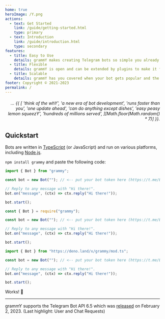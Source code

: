 ```yaml
---
home: true
heroImage: /Y.png
actions:
  - text: Get Started
    link: /guide/getting-started.html
    type: primary
  - text: Introduction
    link: /guide/introduction.html
    type: secondary
features:
  - title: Easy to Use
    details: grammY makes creating Telegram bots so simple you already know how to do it.
  - title: Flexible
    details: grammY is open and can be extended by plugins to make it fit exactly your needs.
  - title: Scalable
    details: grammY has you covered when your bot gets popular and the traffic increases.
footer: Copyright © 2021-2023
permalink: /
---
```


<h6 align="right">… {{ [
  'think of the whY',
  'a new era of bot development',
  'runs faster than you',
  'one update ahead',
  'can do anything except dishes',
  'easy peasy lemon squeezY',
  'hundreds of millions served',
][Math.floor(Math.random() * 7)] }}.</h6>

## Quickstart

Bots are written in [TypeScript](https://www.typescriptlang.org) (or JavaScript) and run on various platforms, including [Node.js](https://nodejs.org).

`npm install grammy` and paste the following code:

<CodeGroup>
  <CodeGroupItem title="TypeScript" active>

```ts
import { Bot } from "grammy";

const bot = new Bot(""); // <-- put your bot token here (https://t.me/BotFather)

// Reply to any message with "Hi there!".
bot.on("message", (ctx) => ctx.reply("Hi there!"));

bot.start();
```

</CodeGroupItem>
 <CodeGroupItem title="JavaScript">

```js
const { Bot } = require("grammy");

const bot = new Bot(""); // <-- put your bot token here (https://t.me/BotFather)

// Reply to any message with "Hi there!".
bot.on("message", (ctx) => ctx.reply("Hi there!"));

bot.start();
```

</CodeGroupItem>
 <CodeGroupItem title="Deno">

```ts
import { Bot } from "https://deno.land/x/grammy/mod.ts";

const bot = new Bot(""); // <-- put your bot token here (https://t.me/BotFather)

// Reply to any message with "Hi there!".
bot.on("message", (ctx) => ctx.reply("Hi there!"));

bot.start();
```

</CodeGroupItem>
</CodeGroup>

Works! :tada:

---

grammY supports the Telegram Bot API 6.5 which was [released](https://core.telegram.org/bots/api#february-02-2023) on February 2, 2023.
(Last highlight: User and Chat Requests)

